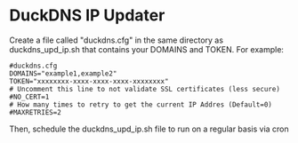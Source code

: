 DuckDNS IP Updater
=======

Create a file called "duckdns.cfg" in the same directory as duckdns_upd_ip.sh that contains your DOMAINS and TOKEN. For example:

    #duckdns.cfg
    DOMAINS="example1,example2"
    TOKEN="xxxxxxxx-xxxx-xxxx-xxxx-xxxxxxxx"
    # Uncomment this line to not validate SSL certificates (less secure)
    #NO_CERT=1
    # How many times to retry to get the current IP Addres (Default=0)
    #MAXRETRIES=2


Then, schedule the duckdns_upd_ip.sh file to run on a regular basis via cron
